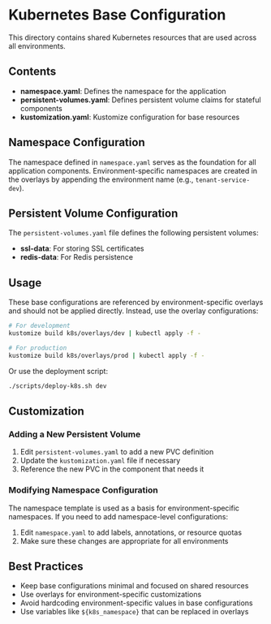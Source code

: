 # Kubernetes Base Configuration

This directory contains shared Kubernetes resources that are used across all environments.

## Contents

- **namespace.yaml**: Defines the namespace for the application
- **persistent-volumes.yaml**: Defines persistent volume claims for stateful components
- **kustomization.yaml**: Kustomize configuration for base resources

## Namespace Configuration

The namespace defined in `namespace.yaml` serves as the foundation for all application components. Environment-specific namespaces are created in the overlays by appending the environment name (e.g., `tenant-service-dev`).

## Persistent Volume Configuration

The `persistent-volumes.yaml` file defines the following persistent volumes:

- **ssl-data**: For storing SSL certificates
- **redis-data**: For Redis persistence

## Usage

These base configurations are referenced by environment-specific overlays and should not be applied directly. Instead, use the overlay configurations:

```bash
# For development
kustomize build k8s/overlays/dev | kubectl apply -f -

# For production
kustomize build k8s/overlays/prod | kubectl apply -f -
```

Or use the deployment script:

```bash
./scripts/deploy-k8s.sh dev
```

## Customization

### Adding a New Persistent Volume

1. Edit `persistent-volumes.yaml` to add a new PVC definition
2. Update the `kustomization.yaml` file if necessary
3. Reference the new PVC in the component that needs it

### Modifying Namespace Configuration

The namespace template is used as a basis for environment-specific namespaces. If you need to add namespace-level configurations:

1. Edit `namespace.yaml` to add labels, annotations, or resource quotas
2. Make sure these changes are appropriate for all environments

## Best Practices

- Keep base configurations minimal and focused on shared resources
- Use overlays for environment-specific customizations
- Avoid hardcoding environment-specific values in base configurations
- Use variables like `${k8s_namespace}` that can be replaced in overlays 